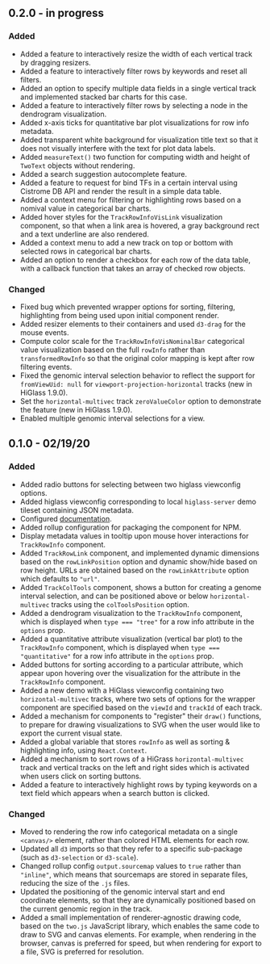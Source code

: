 ## 0.2.0 - in progress

### Added
- Added a feature to interactively resize the width of each vertical track by dragging resizers.
- Added a feature to interactively filter rows by keywords and reset all filters.
- Added an option to specify multiple data fields in a single vertical track and implemented stacked bar charts for this case.
- Added a feature to interactively filter rows by selecting a node in the dendrogram visualization.
- Added x-axis ticks for quantitative bar plot visualizations for row info metadata.
- Added transparent white background for visualization title text so that it does not visually interfere with the text for plot data labels.
- Added `measureText()` two function for computing width and height of `TwoText` objects without rendering.
- Added a search suggestion autocomplete feature.
- Added a feature to request for bind TFs in a certain interval using Cistrome DB API and render the result in a simple data table.
- Added a context menu for filtering or highlighting rows based on a nomival value in categorical bar charts.
- Added hover styles for the `TrackRowInfoVisLink` visualization component, so that when a link area is hovered, a gray background rect and a text underline are also rendered.
- Added a context menu to add a new track on top or bottom with selected rows in categorical bar charts.
- Added an option to render a checkbox for each row of the data table, with a callback function that takes an array of checked row objects.

### Changed
- Fixed bug which prevented wrapper options for sorting, filtering, highlighting from being used upon initial component render.
- Added resizer elements to their containers and used `d3-drag` for the mouse events.
- Compute color scale for the `TrackRowInfoVisNominalBar` categorical value visualization based on the full `rowInfo` rather than `transformedRowInfo` so that the original color mapping is kept after row filtering events.
- Fixed the genomic interval selection behavior to reflect the support for `fromViewUid: null` for `viewport-projection-horizontal` tracks (new in HiGlass 1.9.0).
- Set the `horizontal-multivec` track `zeroValueColor` option to demonstrate the feature (new in HiGlass 1.9.0).
- Enabled multiple genomic interval selections for a view.


## 0.1.0 - 02/19/20

### Added
- Added radio buttons for selecting between two higlass viewconfig options.
- Added higlass viewconfig corresponding to local `higlass-server` demo tileset containing JSON metadata.
- Configured [documentation](https://github.com/documentationjs/documentation).
- Added rollup configuration for packaging the component for NPM.
- Display metadata values in tooltip upon mouse hover interactions for `TrackRowInfo` component.
- Added `TrackRowLink` component, and implemented dynamic dimensions based on the `rowLinkPosition` option and dynamic show/hide based on row height. URLs are obtained based on the `rowLinkAttribute` option which defaults to `"url"`.
- Added `TrackColTools` component, shows a button for creating a genome interval selection, and can be positioned above or below `horizontal-multivec` tracks using the `colToolsPosition` option.
- Added a dendrogram visualization to the `TrackRowInfo` component, which is displayed when `type === "tree"` for a row info attribute in the `options` prop.
- Added a quantitative attribute visualization (vertical bar plot) to the `TrackRowInfo` component, which is displayed when `type === "quantitative"` for a row info attribute in the `options` prop.
- Added buttons for sorting according to a particular attribute, which appear upon hovering over the visualization for the attribute in the `TrackRowInfo` component.
- Added a new demo with a HiGlass viewconfig containing two `horizontal-multivec` tracks, where two sets of options for the wrapper component are specified based on the `viewId` and `trackId` of each track.
- Added a mechanism for components to "register" their `draw()` functions, to prepare for drawing visualizations to SVG when the user would like to export the current visual state.
- Added a global variable that stores `rowInfo` as well as sorting & highlighting info, using `React.Context`.
- Added a mechanism to sort rows of a HiGrass `horizontal-multivec` track and vertical tracks on the left and right sides which is activated when users click on sorting buttons.
- Added a feature to interactively highlight rows by typing keywords on a text field which appears when a search button is clicked.

### Changed
- Moved to rendering the row info categorical metadata on a single `<canvas/>` element, rather than colored HTML elements for each row.
- Updated all `d3` imports so that they refer to a specific sub-package (such as `d3-selection` or `d3-scale`).
- Changed rollup config `output.sourcemap` values to `true` rather than `"inline"`, which means that sourcemaps are stored in separate files, reducing the size of the `.js` files.
- Updated the positioning of the genomic interval start and end coordinate elements, so that they are dynamically positioned based on the current genomic region in the track.
- Added a small implementation of renderer-agnostic drawing code, based on the `two.js` JavaScript library, which enables the same code to draw to SVG and canvas elements. For example, when rendering in the browser, canvas is preferred for speed, but when rendering for export to a file, SVG is preferred for resolution.